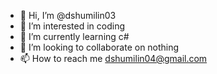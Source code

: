 - 👋 Hi, I’m @dshumilin03
- 👀 I’m interested in coding
- 🌱 I’m currently learning c#
- 💞️ I’m looking to collaborate on nothing
- 📫 How to reach me dshumilin04@gmail.com

<!---
dshumilin03/dshumilin03 is a ✨ special ✨ repository because its `README.md` (this file) appears on your GitHub profile.
You can click the Preview link to take a look at your changes.
--->
